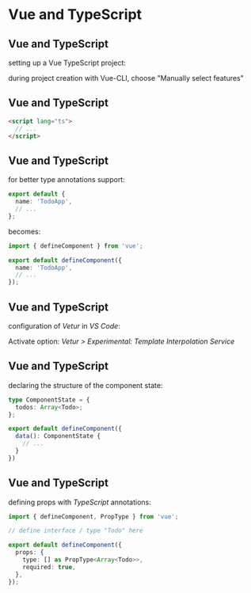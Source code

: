 # Vue and TypeScript

## Vue and TypeScript

setting up a Vue TypeScript project:

during project creation with Vue-CLI, choose "Manually select features"

## Vue and TypeScript

```html
<script lang="ts">
  // ...
</script>
```

## Vue and TypeScript

for better type annotations support:

```ts
export default {
  name: 'TodoApp',
  // ...
};
```

becomes:

```ts
import { defineComponent } from 'vue';

export default defineComponent({
  name: 'TodoApp',
  // ...
});
```

## Vue and TypeScript

configuration of _Vetur_ in _VS Code_:

Activate option: _Vetur > Experimental: Template Interpolation Service_

## Vue and TypeScript

declaring the structure of the component state:

```ts
type ComponentState = {
  todos: Array<Todo>;
};
```

```ts
export default defineComponent({
  data(): ComponentState {
    // ...
  }
})
```

## Vue and TypeScript

defining props with _TypeScript_ annotations:

```ts
import { defineComponent, PropType } from 'vue';

// define interface / type "Todo" here

export default defineComponent({
  props: {
    type: [] as PropType<Array<Todo>>,
    required: true,
  },
});
```
